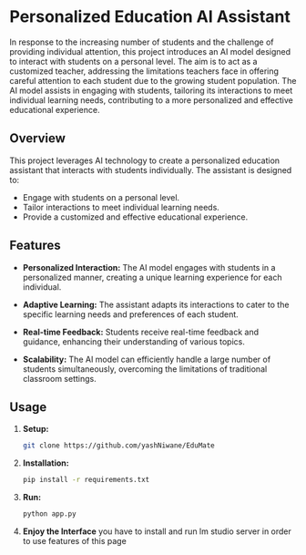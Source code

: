 ﻿# Personalized Education AI Assistant

In response to the increasing number of students and the challenge of providing individual attention, this project introduces an AI model designed to interact with students on a personal level. The aim is to act as a customized teacher, addressing the limitations teachers face in offering careful attention to each student due to the growing student population. The AI model assists in engaging with students, tailoring its interactions to meet individual learning needs, contributing to a more personalized and effective educational experience.

## Overview

This project leverages AI technology to create a personalized education assistant that interacts with students individually. The assistant is designed to:

- Engage with students on a personal level.
- Tailor interactions to meet individual learning needs.
- Provide a customized and effective educational experience.

## Features

- **Personalized Interaction:** The AI model engages with students in a personalized manner, creating a unique learning experience for each individual.

- **Adaptive Learning:** The assistant adapts its interactions to cater to the specific learning needs and preferences of each student.

- **Real-time Feedback:** Students receive real-time feedback and guidance, enhancing their understanding of various topics.

- **Scalability:** The AI model can efficiently handle a large number of students simultaneously, overcoming the limitations of traditional classroom settings.

## Usage

1. **Setup:**
   ```bash
   git clone https://github.com/yashNiwane/EduMate

2. **Installation:**
   ```bash
   pip install -r requirements.txt

3. **Run:**
   ```bash
   python app.py

4. **Enjoy the Interface**
   you have to install and run lm studio server in order to use features of this page
